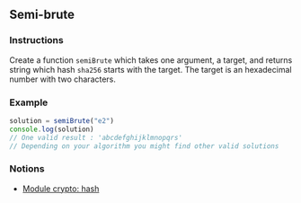 ## Semi-brute

### Instructions

Create a function `semiBrute` which takes one argument, a target, and returns string which hash `sha256` starts with the target. The target is an hexadecimal number with two characters.

### Example

```js
solution = semiBrute("e2")
console.log(solution)
// One valid result : 'abcdefghijklmnopqrs'
// Depending on your algorithm you might find other valid solutions
```

### Notions

- [Module crypto: hash](https://nodejs.org/docs/latest-v14.x/api/crypto.html#crypto_class_hash)
